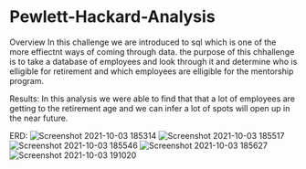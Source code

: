 # Pewlett-Hackard-Analysis
Overview
In this challenge we are introduced to sql which is one of the more effiectnt ways of coming through data. the purpose
 of this chhallenge is to take a database of employees and look through it and determine who is elligible for retirement
 and which employees are elligible for the mentorship program.
 
 Results:
 In this analysis we were able to find that that a lot of employees are getting to the retirement age and we can infer a 
 lot of spots will open up in the near future.
 
 
 ERD:
 ![Screenshot 2021-10-03 185314](https://user-images.githubusercontent.com/25463509/135775642-cfa94db0-c8e9-48b2-9bd0-a849847432bf.png)
![Screenshot 2021-10-03 185517](https://user-images.githubusercontent.com/25463509/135775643-76df57dd-13d3-42d7-946e-39b77361eecb.png)
![Screenshot 2021-10-03 185546](https://user-images.githubusercontent.com/25463509/135775644-324d604a-2e8c-4716-a4ae-c67641d322fd.png)
![Screenshot 2021-10-03 185627](https://user-images.githubusercontent.com/25463509/135775646-b04a4358-5b21-46bc-a596-378b3a5f8283.png)
![Screenshot 2021-10-03 191020](https://user-images.githubusercontent.com/25463509/135775647-78cc1f62-8725-4bc1-9546-a504de3c107f.png)
